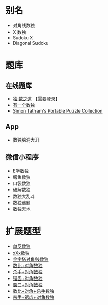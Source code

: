 # 别名

- 对角线数独
- X 数独
- Sudoku X
- Diagonal Sudoku

# 题库

## 在线题库

- [独·数之道](http://www.sudokufans.org.cn/lx/game.index.php?type=x) 【需要登录】
- [有一个数独](https://shudu.one/x-sudoku.php)
- [Simon Tatham's Portable Puzzle Collection](https://www.chiark.greenend.org.uk/~sgtatham/puzzles/js/solo.html)

## App

- 数独脑洞大开

## 微信小程序

- E学数独
- 鳄鱼数独
- 口袋数独
- 破解数独
- 数独大乱斗
- 数独谜题
- 数独天地

# 扩展题型

- [单反数独](../单反数独.md)
- [xXx数独](../xXx数独.md)
- [金字塔对角线数独](金字塔对角线数独.md)
- [数比+对角数独](../../../混合类/数比+对角数独.md)
- [杀手+对角数独](../../../混合类/杀手+对角数独.md)
- [锯齿+对角数独](../../../混合类/锯齿+对角数独.md)
- [窗口+对角数独](../../../混合类/窗口+对角数独.md)
- [数比+对角+杀手数独](../../../混合类/数比+对角+杀手数独.md)
- [杀手+锯齿+对角数独](../../../混合类/杀手+锯齿+对角数独.md)